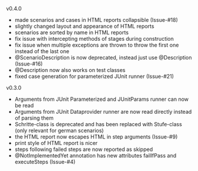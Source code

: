 v0.4.0
* made scenarios and cases in HTML reports collapsible (Issue-#18)
* slightly changed layout and appearance of HTML reports
* scenarios are sorted by name in HTML reports
* fix issue with intercepting methods of stages during construction
* fix issue when multiple exceptions are thrown to throw the first one instead of the last one
* @ScenarioDescription is now deprecated, instead just use @Description (Issue-#16)
* @Description now also works on test classes
* fixed case generation for parameterized JUnit runner (Issue-#21)

v0.3.0
* Arguments from JUnit Parameterized and JUnitParams runner can now be read
* Arguments from JUnit Dataprovider runner are now read directly instead of parsing them
* Schritte-class is deprecated and has been replaced with Stufe-class (only relevant for german scenarios)
* the HTML report now escapes HTML in step arguments (Issue-#9)
* print style of HTML report is nicer
* steps following failed steps are now reported as skipped
* @NotImplementedYet annotation has new attributes failIfPass and executeSteps (Issue-#4)
